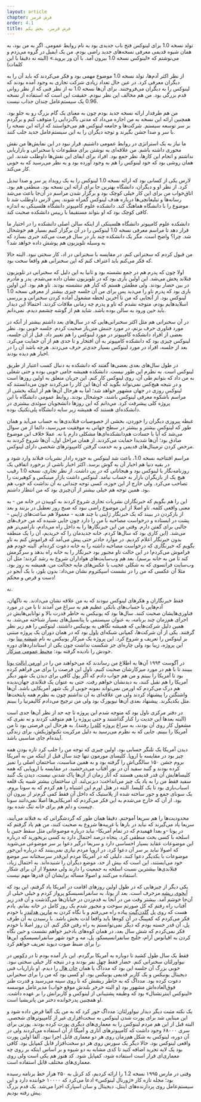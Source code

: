 ```yaml
---
layout: article
chapter: فرش قرمز
order: 4.1
title: فرش قرمز، بخش یکم
---
```



تولد نسخه 1.0 برای لینوکس فتح باب جدیدی بود به نام روابط عمومی. اگر به من بود، به همان شیوه قدیمی معرفی نسخه‌های جدید راضی بودم. من یک ایمیل در گروه می‌زدم و می‌نوشتم که «لینوکس نسخه 1.0 بیرون آمد. با آن ور بروید.» (البته نه دقیقا با این کلمات)

از نظر اکثر آدم‌ها، تولد نسخه 1.0 موضوع مهمی بود و فکر می‌کردند که باید آن را به دیگران معرفی کرد. در عین حال تعداد زیادی شرکت تجاری به وجود آمده بودند که لینوکس را به دیگران می‌فروختند. برای آن‌ها نسخه 1.0 نه از نظر فنی که از نظر روانی قدم بزرگی بود. من هم مخالف این نظر نبودم. حقیقت این است که استفاده از نسخه 0.96 یک سیستم‌عامل چندان جذاب نیست.

من هم طرفدار ارائه نسخه جدید بودم چون به معنای یک گام بزرگ رو به جلو بود. همچنین ارائه این نسخه به من اجازه می‌داد که مدتی باگ‌زدایی را متوقف کنم و برگردم بر سر توسعه سیستم. شرکت‌ها و جامعه لینوکس هم می‌خواستند که ارائه این نسخه را با سر و صدا جشن بگیرند و توجه دیگران را به این سیستم‌عامل جدید جلب کنند.

ما نیاز به یک استراتژی در روابط عمومی داشتیم. قرار نبود در این نمایش‌ها من نقش محوری داشته باشم. من علاقه‌ای به نوشتن برای مطبوعات یا سخنرانی و بازاریابی نداشتم و انجام این کارها، نظر جمع بود. افراد برای ایفای این نقش‌ها داوطلب شدند. این همان روشی بود که خود لینوکس را هم به وجود آورده بود و به نظر می‌رسید که به خوبی کار می‌کند.

لارس یکی از کسانی بود که ارائه نسخه 1.0 لینوکس را به یک رویداد پر سر و صدا تبدیل کرد. از نظر او و دیگران، دانشگاه بهترین جا برای ارائه این نسخه بود. منطقی هم بود. اتاق‌خواب من برای این کار خیلی کوچک بود و برگزار شدن مراسم در آن‌جا باعث می‌شد رسانه‌ها و تبلیغاتچی‌ها درباره هدف لینوکس گمراه شوند. پس لارس داوطلب شد تا موضوع را با دانشگاه هماهنگ کند. دانشکده علوم کامپیوتر دانشگاه هلسینکی به اندازه کافی کوچک بود که او بتواند مستقیما با رییس دانشکده صحبت کند.

دانشکده علوم کامپیوتر دانشگاه هلسینکی از اینکه سالن اصلی دانشکده را در اختیار ما قرار دهد تا مراسم معرفی نسخه 1.0 لینوکس را در آن برگزار کنیم بسیار هم خوشحال شد. چرا؟ واضح است. مگر یک دانشکده چند بار در سال فرصت می‌کند خبری بسازد که به وسیله تلویزیون هم پوشش داده خواهد شد؟

من قبول کردم که سخنرانی کنم. در مقایسه با سخنرانی در اد، کار سختی نبود. البته حالا که فکر می‌کنم باید اعتراف کنم که این سخنرانی هم واقعا سخت بود.

اولا چون که پدرم هم در جمع نشسته بود و ثانیا به این دلیل که سخنرانی در تلویزیون فنلاند پخش می‌شد. این اولین باری بود که در تلویزیون نشان داده می‌شدم. پدر و مادرم در بین حضار بودند. ولی مطمئن هستم که کنار هم ننشسته بودند. تاو هم بود. این اولین باری بود که پدرم تاو را می‌دید پس برای من آن جلسه چیزی بیشتر از معرفی نسخه 1.0 لینوکس بود. از آنجایی که من تا آخرین لحظه مشغول آماده کردن سخنرانی و بررسی اسلایدهایم بودم، متوجه نشدم که تاو و پدرم چه زمانی ملاقات کردند. احتمالا این دیدار باید حین ورود به سالن بوده باشد. شاید هم از گوشه چشمم دیدم. نمی‌دانم.

در آن سخنرانی هم مثل اکثر سخنرانی‌هایی که در سال‌های بعد داشتم بیشتر از آنکه در مورد فناوری حرف بزنم، در مورد جنبش متن‌باز صحبت کردم. جلسه خوبی بود. نظر بعضی از افراد دانشکده کامپیوتر در مورد لینوکس را هم تغییر داد. قبل از آن جلسه، لینوکس چیزی بود که دانشکده کامپیوتر به آن افتخار و تا حدی هم از آن حمایت می‌کرد. بعد از جلسه، افراد در مورد لینوکس بسیار جدی‌تر حرف می‌زدند. هرچه باشد آن را در اخبار هم دیده بودند.

در طول سال‌های بعدی بعضی‌ها گفتند که دانشکده به دنبال کسب اعتبار از طریق لینوکس است. به نظرم این طور نیست. دانشکده همیشه حامی خوبی بوده و حتی شغلی به من داد که بتوانم طی آن، روی لینوکس کار کنم. این جریان متعلق به اولین روزها است و در نتیجه هیچ‌کس نمی‌تواند بگوید که آ‌ن‌ها این کار را می‌کردند چون می‌دانستند که لینوکس روزی در جهان مشهور خواهد شد؛ اما به هرحال آن‌ها هم از اینکه بخشی از مراسم باشکوه معرفی لینوکس باشند، خوشحال بودند. روابط عمومی دانشگاه با این پروژه کلی پیشرفت کرد. مي‌دانم که این روزها دانشجویان سوئدی بیشتری در دانشکده‌ای هستند که همیشه زیر سایه دانشگاه پلی‌تکنیک بوده.

غبطه پیروزی دیگران را خوردن، بخشی از خصوصیات فنلاندی‌ها به حساب می‌آید و همان طور که لینوکس بیشتر و بیشتر در سطح جهانی به موفقیت می‌رسید،‌ دائما از من سوال می‌شد که آیا با حسادت هم‌دانشکده‌ای‌ها مشکلی دارم یا نه. عملا خلاف این موضوع صادق بود؛ آن‌ها شدیدا حمایت می‌کردند. از همان مراحل اول، آن‌ها شروع کردند به مرخص کردن ترمینال‌های قدیمی و به خدمت گرفتن کامپیوترهای شخصی دارای لینوکس.

مراسم افتتاحیه نسخه 1.0، باعث شد لینوکس به حوزه رادار نشریات فنلاند وارد شود و در بقیه دنیا هم اخبار آن به گوش برسد. اکثر اخبار ناشی از برخورد اتفاقی یک روزنامه‌نگار با لینوکس بود و هیجاناتی که در پی داشت. از نظر تجاری، نسخه 1.0 رقیب هیچ یک از بازیگران بازار به حساب نیامد. لینوکس داشت بازار مینیکس و کوهیرنت را تصاحب می‌کرد. ولی خارج از این حوزه، کسی توجه چندانی به آن نداشت که خوب هم بود. همین توجه هم خیلی بیشتر از آن‌چیزی بود که من انتظار داشتم.


این را هم بگویم که خبرنگاران نشریات تجاری شروع کردند به کوبیدن در خانه من - به معنی واقعی کلمه. تاو اصلا از این موضوع راضی نبود که صبح روز تعطیل در بزنند و بعد از بازکردن در ببیند که یک خبرنگار ژاپنی با چند هدیه - معمولا هم ساعت‌های ژاپنی - پشت در ایستاده و درخواست مصاحبه با من را دارد چون جایی شنیده که من حرف‌های جالبی برای گفتن دارم. وقتی من این خبرنگارها را به داخل راه می‌دادم، ناراضی‌تر هم می‌شد. (این کاری بود که سال‌ها کردم. خانه جدیدمان را که خریدیم، آن را یک منطقه بدون خبرنگار اعلام کردیم. در موارد حادتر حتی پیش می‌آمد که فراموش کنم به تاو بگویم که خبرنگاری که درخواست مصاحبه داشته را به خانه دعوت کرده‌ام. البته خودم هم فراموش می‌کردم! در این حالت تاو مجبور بود خبرنگار را به خانه راه بدهد و سرگرمش کند تا من به خانه برسم). بعد هم وب‌سایت‌های هواداران شروع به رشد کردند؛ مثل آن وب‌سایت فرانسوی که به شکلی عجیب با عکس‌های مایه خجالت من، همیشه به روز بود. مثلا آن عکسی که من را در نشست اسپکتروم نشان می‌داد: بدون بلوز، با یک آبجو در دست و قرص و محکم!

نه.

فقط خبرنگاران و هکرهای لینوکس نبودند که به من علاقه نشان می‌دادند. به ناگهان، آدم‌هایی با حساب‌های بانکی عظیم هم به سراغ من آمدند تا با من در مورد فناوری‌هایشان صحبت کنند. سال‌ها بود که یونیکس به خاطر قدرت بالا و توانایی‌هایش در اجرای هم‌زمان چند برنامه، به عنوان سیستمی با پتانسیل‌های بسیار شناخته می‌شد. به همین دلیل شرکت‌هایی که همیشه نگاهی به یونیکس داشتند، لینوکس را هم زیر نظر گرفتند. یکی از آن‌ شرکت‌ها، کمپانی شبکه‌ای <abbr title="Novell
">ناول</abbr > بود که در همان دوران یک پروژه مبتنی بر لینوکس را تعریف و شروع کرد. این پروژه یک میزکار یونیکس به نام <abbr title="Looking Glass">شیشه بینا</abbr > بود. این پروژه، زیبا بود ولی چاره‌ای جز شکست نداشت چون یکی از استانداردهای دوره خودش را نادیده گرفته بود:
<abbr title="Common Desktop Enviroment - یکی از میزکارهای ساده‌ای که ابتدا برای یونیکس‌ها و اوپن وی ام اس توسعه پیدا کرد و تا مدت‌ها به شکل پیش‌فرض در سیستم‌های سولاریس استفاده می‌شد. این میزکار هنوز هم در حال توسعه بوده و در لینوکس قابل نصب و استفاده است.">محیط عمومی میزکار</abbr >.


در آگوست ۱۹۹۴ ‌آن‌ها به اطلاع من رساندند که می‌خواهند من را در <abbr title="Ormen, Utah">اورمن ایالت یوتا</abbr > ببینند تا با هم در مورد میزکارشان صحبت کنیم. ناول این فرصت را برای من فراهم کرده بود تا آمریکا را ببینم و من هم جواب دادم که اگر پول کافی برای دیدن یک شهر دیگر آمریکا را هم تقبل کنند، به دیدنشان خواهم رفت. حتی به عنوان یک فنلاندی جهان‌ندیده هم درک می‌کردم که اورمن نمی‌تواند نمونه خوبی از یک شهر آمریکایی باشد. آن‌ها واشنگتن را پیشنهاد کردند ولی من علاقه‌ای به آن نداشتم چون به نظرم همه پایتخت‌ها مثل یکدیگرند. پیشنهاد بعدی آن‌ها نیویورک بود ولی من ترجیح می‌دادم کالیفرنیا را ببینم.

در دفتر مرکزی ناول بود که متوجه شدم این پروژه تا چه حد از نظر آن‌ها جدی است (البته بعدها این جدیت را کنار گذاشتند و حتی پروژه را هم متوقف کردند و نه نفری که مشغول کار روی آن بودند، به سراغ پروژه <abbr title="Caldera - لینوکسی بود که ناول سعی می‌کرد با آن ایده‌های جدیدش در مورد دسکتاپ را اجرایی کند. پروژه در ۱۹۹۵ متوقف شد.">کلدرا</abbr > رفتند). به هرحال این فرصتی بود تا من آمریکا را ببینم. جایی که به نظرم می‌رسید به دلیل مرکزیت تکنولوژیکش، برای زندگی‌ آینده‌ام جای مناسبی باشد.

دیدن آمریکا یک تلنگر حسابی بود. اولین چیزی که توجه من را جلب کرد تازه بودن همه چیز بود در مقایسه با اروپا. کلیسای مورمون تنها چند سال قبل از اینکه من به آمریکا بروم جشن ۱۵۰ سالگی‌اش را گرفته بود و به همین مناسبت، ساختمان اصلی را تمیز کرده بودند و گنبد سفید آن در نور آفتاب می‌درخشید. در مقایسه با اروپایی که همه کلیساهایش آن قدر قدیمی هستند که آثار زمان از آن‌ها پاک شدنی نیست، دیدن یک گنبد سفید فقط من را به یاد یک چیز می‌انداخت: دیزنی‌لند. آن ساختمان بیشتر شبیه یک قلعه اسباب‌بازی بود تا یک کلیسا. البته در هتل اورم این اشتباه را هم کردم که به سونا بروم. یک سونای جمع و جور ساخته شده از پلاستیک که داخل آن فقط کمی گرم‌تر از بیرون آن بود. از آن که خارج می‌شدم به این فکر می‌کردم که آمریکایی‌ها اصلا نمی‌دانند سونا چیست و دلم هم برای خانه تنگ شده بود.

محدودیت‌ها را هم سریعا آموختم. دقیقا همان طور که گردشگرانی که به فنلاند می‌آیند، سریعا یاد می‌گیرند که نباید در بارها با غریبه‌ها شروع به صحبت‌ کنند، من هم یاد گرفتم که در یوتا -و بعدا فهمیدم که در تمام آمریکا- نباید درباره موضوعاتی مثل سقط جنین یا اسلحه با کسی بحث منطقی کرد. پنجاه درصد احتمال دارد به کسی بربخورید که درباره این موضوعات عقاید بسیار احساسی دارد و سریعا درگیر دعوا بر سر موضوعی می‌شوید که اصولا نباید بر سر آن دعوا کرد. در اروپا مردم نیازی نمی‌بینند که درباره این‌جور موضوعات با یکدیگر دعوا کنند. دلیلی که در آمریکا مردم این‌قدر سرسختانه سر موضع خود می‌ایستند، این است که بیش از حد، موضع دیگران را شنیده‌اند. به احتمال زیاد، فنلاندی‌ها بیشترین نسبت اسلحه به جمعیت را دارند ولی معمولا از آن‌ برای شکار استفاده می‌کنند و اصولا مساله برایشان آن قدرها مهم نیست.

یکی دیگر از چیزهایی که در طول اولین روزهای اقامت در آمریکا یاد گرفتم، این بود که <abbr title="Root Beer - نوشیدنی گازدار و شیرین شده‌ای که در ابتدا از ریشه یک گیاه گرفته می‌شد و هم انواع الکلی دارد و هم انواع غیرالکلی. لینوس در پاورقی اضافه می‌کند: «پسر، مزه این آبجو واقعا بد است. به نظرم کل ماجرا با شاخه‌های منزه‌طلبی شروع شده که فکر می‌کردند چون آبجو الکل دارد نباید آن را بنوشند و چیزی اختراع کردند که از ریشه گیاهان گرفته می‌شد و نامش را گذاشتند «آبجوی ریشه» تا بقیه مردم باور کنند که حتما چیز به‌دردبخوری است. بعد از ده نسل، مردم کم‌کم این دروغ را باور کرده‌اند و شروع کردند به خریدن این نوشیدنی. این روزها آمریکایی‌ها آبجوی ریشه را دوست دارند چون ده نسل است که مهندسی ژنتیک در حال تغییر ذائقه آن‌ها است.»">آبجوی ریشه</abbr > مزخرف است. بعد از یوتا، به سانفرانسیسکو پرواز کردم و خیلی خیلی از آن‌جا خوشم آمد. بیشتر وقت من در ‌آنجا به قدم‌زدن در خیابان‌ها می‌گذشت و آن قدر زیر آفتاب راه رفتم که کل صورتم سوخت و مجبور شدم یک روز کامل در خانه بمانم. یادم هست که روی پل <abbr title="Golden Gate">گلدن‌گیت</abbr> پیاده راه می‌رفتم و با نگاه کردن به <abbr title="Marin Headlands">مارین هدلندز</abbr> با خودم فکر می‌کردم که کمپینگ در آن کوه‌ها باید واقعا لذت بخش باشد. با رسیدن به آن طرف پل، آن قدر خسته بودم که دیگر نمی‌توانستم به راه رفتن فکر کنم. آن روز اصلا با خودم فکر نمی‌کردم که شش سال بعد، در همان کوه‌های بادخیز خواهم نشست و حین نگاه کردن به اقیانوس‌ آرام، خلیج سانفرانسیسکو، پل، مه و خود شهر سانفرانسیسکو، این‌ها را برای ضبط صوت دیوید تعریف خواهم کرد.

فقط یک سال طول کشید تا دوباره به آمریکا برگردم. این بار آمده بودم تا در <abbr title="DECUS (Digital's User Group)">دکوس</abbr> در نیواورلئان سخنرانی کنم. حضار فقط چهل نفر بودند و در نتیجه کار خیلی سختی نبود. خوبی بزرگ آن جلسه این بود که مدداگ یا همان <abbr title="Maddog a.k.a. Jon Hall - یکی از شخصیت‌های بزرگ دنیای گنو/لینوکس.">جان هال</abbr> را دیدم. او بازاریاب فنی دیجیتال یونیکس و یک کاربر قدیمی یونیکس بود. او کسی بود که من را برای سخنرانی دعوت کرده بود. مدداگ که به خاطر ریشش که تا روی سینه می‌رسید و قدرت طنز فوق‌العاده‌اش مشهور بود (و البته خرخر بلندش موقع خواب) مدیرعامل موسسه «لینوکس اینترنشنال» بود که وظیفه پشتیبانی از لینوکس و کاربرانش را بر عهده داشت. او همچنین پدرخوانده دختر من پاتریشیا است.

یک نکته مثبت دیگر دیدار نیواورلئان: مدداگ جور کرد که به من یک آلفا قرض داده شود و این مبنایی شد برای پورت شدن لینوکس به سخت‌افزاری غیر از کامپیوترهای شخصی. البته قبل از این هم مردم لینوکس را به معماری‌های دیگری پورت کرده بودند. پورتی برای سری ۶۸۰۰۰ وجود داشت که کامپیوترهای آتاری و آمیگا از آن استفاده می‌کردند ولی در آن دوره، لینوکس به شکل هم‌زمان روی هر دو معماری قابل اجرا نبود. آلفا اولین پورت واقعی لینوکس بود. حالا دیگر یک سورس روی هر دو سخت‌افزار قابل کمپایل بود. کافی بود یک لایه تجرید اضافه کنید تا کدی مشابه به دو شیوه و بر اساس اینکه بر روی چه معماری‌ای قرار است استفاده شود، کمپایل شود. کد هنوز هم یکی است ولی روی معماری‌های مختلف قابل استفاده است.

وقتی در مارس ۱۹۹۵ نسخه 1.2 را ارائه کردیم، کد کرنل به ۲۵۰ هزار خط برنامه رسیده بود؛ مجله تازه کار «ژورنال لینوکس» ادعا می‌کرد که ۱۰۰۰۰ خواننده دارد و این سیستم‌عامل روی پردازنده‌های اینتل، دیجیتال و سان اسپارک اجرا می‌شد. یک قدم بزرگ پیش رفته بودیم.

